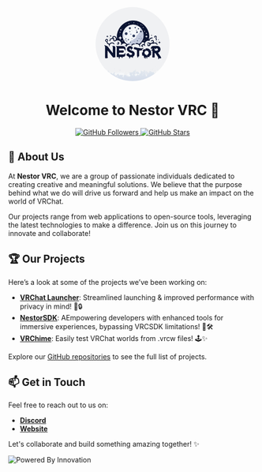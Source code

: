 <p align="center">
  <img src="assets/images/nestor.svg" alt="Organization Logo" width="150" height="150" style="border-radius: 50%;">
</p>

<h1 align="center">Welcome to Nestor VRC 🌟</h1>

<p align="center">
  <a href="https://github.com/nestor-vrc">
    <img src="https://img.shields.io/github/followers/nestor-vrc?label=Follow&style=social" alt="GitHub Followers">
  </a>
  <a href="https://github.com/nestor-vrc">
    <img src="https://img.shields.io/github/stars/nestor-vrc?style=social" alt="GitHub Stars">
  </a>
</p>

## 🌟 About Us

At **Nestor VRC**, we are a group of passionate individuals dedicated to
creating creative and meaningful solutions. We believe that the purpose behind
what we do will drive us forward and help us make an impact on the world of
VRChat.

Our projects range from web applications to open-source tools, leveraging the
latest technologies to make a difference. Join us on this journey to innovate
and collaborate!

## 🏆 Our Projects

Here’s a look at some of the projects we’ve been working on:

- **[VRChat Launcher](https://github.com/nestor-vrc/VRChat-Launcher)**:
  Streamlined launching & improved performance with privacy in mind! 🚀🔒
- **[NestorSDK](https://github.com/nestor-vrc/NestorSDK)**: AEmpowering
  developers with enhanced tools for immersive experiences, bypassing VRCSDK
  limitations! 🌟🛠️
- **[VRChime](https://github.com/nestor-vrc/VRChime)**: Easily test VRChat
  worlds from .vrcw files! 🕹️✨

Explore our
[GitHub repositories](https://github.com/orgs/nestor-vrc/repositories?q=mirror%3Afalse+fork%3Afalse+archived%3Afalse+visibility%3Apublic)
to see the full list of projects.

## 📫 Get in Touch

Feel free to reach out to us on:

- **[Discord](https://discord.gg/PaVYAuymgm)**
- **[Website](https://nestor-vrc.vercel.app/)**

Let's collaborate and build something amazing together! ✨

<img src="https://img.shields.io/badge/Powered%20By-Innovation-4CAF50.svg" alt="Powered By Innovation">
